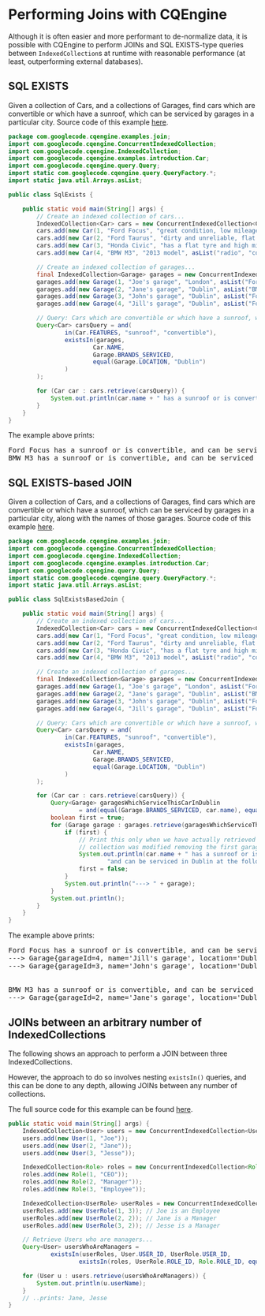 # Performing Joins with CQEngine #

Although it is often easier and more performant to de-normalize data, it is possible with CQEngine to perform JOINs and SQL EXISTS-type queries between `IndexedCollection`s at runtime with reasonable performance (at least, outperforming external databases).



## SQL EXISTS ##
Given a collection of Cars, and a collections of Garages, find cars which are convertible or which have a sunroof, which can be serviced by garages in a particular city.
Source code of this example [here](../code/src/test/java/com/googlecode/cqengine/examples/join/SqlExists.java).

```java
package com.googlecode.cqengine.examples.join;
import com.googlecode.cqengine.ConcurrentIndexedCollection;
import com.googlecode.cqengine.IndexedCollection;
import com.googlecode.cqengine.examples.introduction.Car;
import com.googlecode.cqengine.query.Query;
import static com.googlecode.cqengine.query.QueryFactory.*;
import static java.util.Arrays.asList;

public class SqlExists {

    public static void main(String[] args) {
        // Create an indexed collection of cars...
        IndexedCollection<Car> cars = new ConcurrentIndexedCollection<Car>();
        cars.add(new Car(1, "Ford Focus", "great condition, low mileage", asList("spare tyre", "sunroof")));
        cars.add(new Car(2, "Ford Taurus", "dirty and unreliable, flat tyre", asList("spare tyre", "radio")));
        cars.add(new Car(3, "Honda Civic", "has a flat tyre and high mileage", asList("radio")));
        cars.add(new Car(4, "BMW M3", "2013 model", asList("radio", "convertible")));

        // Create an indexed collection of garages...
        final IndexedCollection<Garage> garages = new ConcurrentIndexedCollection<Garage>();
        garages.add(new Garage(1, "Joe's garage", "London", asList("Ford Focus", "Honda Civic")));
        garages.add(new Garage(2, "Jane's garage", "Dublin", asList("BMW M3")));
        garages.add(new Garage(3, "John's garage", "Dublin", asList("Ford Focus", "Ford Taurus")));
        garages.add(new Garage(4, "Jill's garage", "Dublin", asList("Ford Focus")));

        // Query: Cars which are convertible or which have a sunroof, which can be serviced in Dublin...
        Query<Car> carsQuery = and(
                in(Car.FEATURES, "sunroof", "convertible"),
                existsIn(garages,
                        Car.NAME,
                        Garage.BRANDS_SERVICED,
                        equal(Garage.LOCATION, "Dublin")
                )
        );

        for (Car car : cars.retrieve(carsQuery)) {
            System.out.println(car.name + " has a sunroof or is convertible, and can be serviced in Dublin");
        }
    }
}
```

The example above prints:
<pre>
Ford Focus has a sunroof or is convertible, and can be serviced in Dublin
BMW M3 has a sunroof or is convertible, and can be serviced in Dublin
</pre>

## SQL EXISTS-based JOIN ##
Given a collection of Cars, and a collections of Garages, find cars which are convertible or which have a sunroof, which can be serviced by garages in a particular city, along with the names of those garages.
Source code of this example [here](../code/src/test/java/com/googlecode/cqengine/examples/join/SqlExistsBasedJoin.java).

```java
package com.googlecode.cqengine.examples.join;
import com.googlecode.cqengine.ConcurrentIndexedCollection;
import com.googlecode.cqengine.IndexedCollection;
import com.googlecode.cqengine.examples.introduction.Car;
import com.googlecode.cqengine.query.Query;
import static com.googlecode.cqengine.query.QueryFactory.*;
import static java.util.Arrays.asList;

public class SqlExistsBasedJoin {

    public static void main(String[] args) {
        // Create an indexed collection of cars...
        IndexedCollection<Car> cars = new ConcurrentIndexedCollection<Car>();
        cars.add(new Car(1, "Ford Focus", "great condition, low mileage", asList("spare tyre", "sunroof")));
        cars.add(new Car(2, "Ford Taurus", "dirty and unreliable, flat tyre", asList("spare tyre", "radio")));
        cars.add(new Car(3, "Honda Civic", "has a flat tyre and high mileage", asList("radio")));
        cars.add(new Car(4, "BMW M3", "2013 model", asList("radio", "convertible")));

        // Create an indexed collection of garages...
        final IndexedCollection<Garage> garages = new ConcurrentIndexedCollection<Garage>();
        garages.add(new Garage(1, "Joe's garage", "London", asList("Ford Focus", "Honda Civic")));
        garages.add(new Garage(2, "Jane's garage", "Dublin", asList("BMW M3")));
        garages.add(new Garage(3, "John's garage", "Dublin", asList("Ford Focus", "Ford Taurus")));
        garages.add(new Garage(4, "Jill's garage", "Dublin", asList("Ford Focus")));

        // Query: Cars which are convertible or which have a sunroof, which can be serviced in Dublin...
        Query<Car> carsQuery = and(
                in(Car.FEATURES, "sunroof", "convertible"),
                existsIn(garages,
                        Car.NAME,
                        Garage.BRANDS_SERVICED,
                        equal(Garage.LOCATION, "Dublin")
                )
        );

        for (Car car : cars.retrieve(carsQuery)) {
            Query<Garage> garagesWhichServiceThisCarInDublin
                    = and(equal(Garage.BRANDS_SERVICED, car.name), equal(Garage.LOCATION, "Dublin"));
            boolean first = true;
            for (Garage garage : garages.retrieve(garagesWhichServiceThisCarInDublin)) {
                if (first) {
                    // Print this only when we have actually retrieved the first garage, in case the
                    // collection was modified removing the first garage before the inner loop :)...
                    System.out.println(car.name + " has a sunroof or is convertible, " +
                            "and can be serviced in Dublin at the following garages:- " );
                    first = false;
                }
                System.out.println("---> " + garage);
            }
            System.out.println();
        }
    }
}
```

The example above prints:
<pre>
Ford Focus has a sunroof or is convertible, and can be serviced in Dublin at the following garages:-
---> Garage{garageId=4, name='Jill's garage', location='Dublin', brandsServiced=[Ford Focus]}
---> Garage{garageId=3, name='John's garage', location='Dublin', brandsServiced=[Ford Focus, Ford Taurus]}
<br>
BMW M3 has a sunroof or is convertible, and can be serviced in Dublin at the following garages:-
---> Garage{garageId=2, name='Jane's garage', location='Dublin', brandsServiced=[BMW M3]}
</pre>

## JOINs between an arbitrary number of IndexedCollections ##

The following shows an approach to perform a JOIN between three IndexedCollections.

However, the approach to do so involves nesting `existsIn()` queries, and this can be done to any depth, allowing JOINs between any number of collections.

The full source code for this example can be found [here](../code/src/test/java/com/googlecode/cqengine/examples/join/ThreeWayJoin.java).
```java
public static void main(String[] args) {
    IndexedCollection<User> users = new ConcurrentIndexedCollection<User>();
    users.add(new User(1, "Joe"));
    users.add(new User(2, "Jane"));
    users.add(new User(3, "Jesse"));

    IndexedCollection<Role> roles = new ConcurrentIndexedCollection<Role>();
    roles.add(new Role(1, "CEO"));
    roles.add(new Role(2, "Manager"));
    roles.add(new Role(3, "Employee"));

    IndexedCollection<UserRole> userRoles = new ConcurrentIndexedCollection<UserRole>();
    userRoles.add(new UserRole(1, 3)); // Joe is an Employee
    userRoles.add(new UserRole(2, 2)); // Jane is a Manager
    userRoles.add(new UserRole(3, 2)); // Jesse is a Manager

    // Retrieve Users who are managers...
    Query<User> usersWhoAreManagers =
            existsIn(userRoles, User.USER_ID, UserRole.USER_ID,
                    existsIn(roles, UserRole.ROLE_ID, Role.ROLE_ID, equal(Role.ROLE_NAME, "Manager")));

    for (User u : users.retrieve(usersWhoAreManagers)) {
        System.out.println(u.userName);
    }
    // ..prints: Jane, Jesse
}
```
